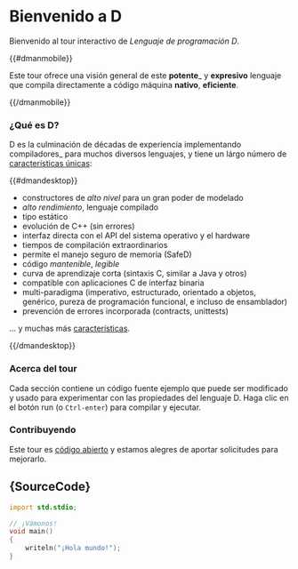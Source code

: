 # Bienvenido a D

Bienvenido al tour interactivo de *Lenguaje de programación D*.

{{#dmanmobile}}

Este tour ofrece una visión general de este __potente___ y __expresivo__
lenguaje que compila directamente a código máquina __nativo__, __eficiente__.

{{/dmanmobile}}

### ¿Qué es D?

D es la culminación de décadas de experiencia implementando compiladores_
para muchos diversos lenguajes, y tiene un lárgo número de 
[características únicas](http://dlang.org/overview.html):

{{#dmandesktop}}

- constructores de _alto nivel_ para un gran poder de modelado
- _alto rendimiento_, lenguaje compilado
- tipo estático
- evolución de C++ (sin errores)
- interfaz directa con el API del sistema operativo y el hardware
- tiempos de compilación extraordinarios
- permite el manejo seguro de memoria (SafeD)
- código _mantenible_, _legible_
- curva de aprendizaje corta (sintaxis C, similar a Java y otros)
- compatible con aplicaciones C de interfaz binaria
- multi-paradigma (imperativo, estructurado, orientado a objetos, genérico, pureza de programación funcional, e incluso de ensamblador)
- prevención de errores incorporada (contracts, unittests)

... y muchas más [características](http://dlang.org/overview.html).

{{/dmandesktop}}

### Acerca del tour

Cada sección contiene un código fuente ejemplo que puede ser modificado y usado 
para experimentar con las propiedades del lenguaje D.
Haga clic en el botón run (o `Ctrl-enter`) para compilar y ejecutar.

### Contribuyendo

Este tour es [código abierto](https://github.com/dlang-tour) 
y estamos alegres de aportar solicitudes para mejorarlo.

## {SourceCode}

```d
import std.stdio;

// ¡Vámonos!
void main()
{
    writeln("¡Hola mundo!");
}
```
